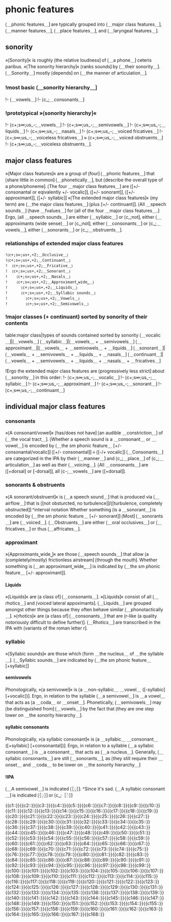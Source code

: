# phonic features

⟮＿phonic features＿⟯ are typically grouped into ⟮＿major class features＿⟯, ⟮＿manner features＿⟯, ⟮＿place features＿⟯, and ⟮＿laryngeal features＿⟯.

## sonority

»⟮Sonority⟯« is roughly ⟮the relative loudness⟯ of ⟮＿a phone＿⟯ ceteris paribus.
»⟮The sonority hierarchy⟯« ⟮ranks sounds⟯ by ⟮＿their sonority＿⟯.
⟮＿Sonority＿⟯ mostly ⟮depends⟯ on ⟮＿the manner of articulation＿⟯.

### !most basic ⟮＿sonority hierarchy＿⟯

!- ⟮＿vowels＿⟯
!- ⟮c_;＿consonants＿⟯

### !prototypical »⟮sonority hierarchy⟯«

!-  ⟮c+;s∞;us_-;＿vowels＿⟯ 
!-  ⟮c+;s∞;us_-;＿semivowels＿⟯ 
!-  ⟮c+;s∞;us_-;＿liquids＿⟯ 
!-  ⟮c+;s∞;us_-;＿nasals＿⟯ 
!-  ⟮c+;s∞;us_-;＿voiced fricatives＿⟯ 
!-  ⟮c+;s∞;us_-;＿voiceless fricatives＿⟯ ≈ ⟮c+;s∞;us_-;＿voiced obstruents＿⟯ 
!-  ⟮c+;s∞;us_-;＿voiceless obstruents＿⟯.

## major class features

»⟮Major class features⟯« are a group of ⟮four⟯ ⟮＿phonic features＿⟯ that ⟮share little in common⟯ ⟮＿phonetically＿⟯, but ⟮describe the overall type of a phone/phoneme⟯.
⟮The four ＿major class features＿⟯ are ⟮[+/- consonantal or eqivalently +/- vocalic]⟯, ⟮[+/- sonorant]⟯, ⟮[+/- approximant]⟯, ⟮[+/- syllabic]⟯
»⟮The extended major class features⟯« (my term) are ⟮＿the major class features＿⟯ ⟮plus [+/- continuant]⟯.
⟮All ＿speech sounds＿⟯ ⟮have ＿fvalues＿⟯ for ⟮all of the four ＿major class features＿.⟯
Ergo, ⟮all ＿speech sounds＿⟯ are either ⟮＿syllabic＿⟯ or ⟮c_;not⟯, either ⟮＿approximants (wide sense)＿⟯ or ⟮c_;not⟯, either ⟮＿consonants＿⟯ or ⟮c_;＿vowels＿⟯, either ⟮＿sonorants＿⟯ or ⟮c_;＿obstruents＿⟯.

### relationships of extended major class features 

```
!⟮c+;s∞;us+,+2;＿Occlusive＿⟯
!⟮c+;s∞;us+,+2;＿Continuant＿⟯
!  ⟮c+;s∞;us+,+2;＿Fricative＿⟯
!  ⟮c+;s∞;us+,+2;＿Sonorant＿⟯
!    ⟮c+;s∞;us+,+2;＿Nasals＿⟯
!    ⟮c+;s∞;us+,+2;＿Approximant⎵wide⎵＿⟯ 
!      ⟮c+;s∞;us+,+2;＿Liquids＿⟯
!      ⟮c+;s∞;us+,+2;＿Syllabic sounds＿⟯
!        ⟮c+;s∞;us+,+2;＿Vowels＿⟯ 
!        ⟮c+;s∞;us+,+2;＿Semivowels＿⟯
```

### !major classes (+ continuant) sorted by sonority of their contents

table:major class|types of sounds contained sorted by sonority
⟮＿vocalic＿⟯|⟮＿vowels＿⟯
⟮＿syllabic＿⟯|⟮＿vowels＿ + ＿semivowels＿⟯
⟮＿approximant＿⟯|⟮＿vowels＿ + ＿semivowels＿ + ＿liquids＿⟯
⟮＿sonorant＿⟯|⟮＿vowels＿ + ＿semivowels＿ + ＿liquids＿ + ＿nasals＿⟯
⟮＿continuant＿⟯|⟮＿vowels＿ + ＿semivowels＿ + ＿liquids＿ + ＿nasals＿ + ＿fricatives＿⟯


!Ergo the extended major class features are ⟮progressively less strict⟯ about ⟮＿sonority＿⟯ in this order:
!- ⟮c+;s∞;us_-;＿vocalic＿⟯ 
!- ⟮c+;s∞;us_-;＿syllabic＿⟯ 
!- ⟮c+;s∞;us_-;＿approximant＿⟯ 
!- ⟮c+;s∞;us_-;＿sonorant＿⟯ 
!- ⟮c+;s∞;us_-;＿continuant＿⟯ 

## individual major class features

### consonants

»⟮A consonant/vowel⟯« ⟮has/does not have⟯ ⟮an audible ＿constriction＿⟯ of ⟮＿the vocal tract＿⟯.
⟮Whether a speech sound is a ＿consonant＿ or ＿vowel＿⟯ is encoded by ⟮＿the sm phonic feature＿ [+/- consonantal/vocalic]⟯
⟮[+/- consonantal]⟯ ≙ ⟮[-/+ vocalic]⟯
⟮＿Consonants＿⟯ are categorized in the IPA by their ⟮＿manner＿⟯ and ⟮c_;＿place＿⟯ of ⟮c_;＿articulation＿⟯ as well as their ⟮＿voicing＿⟯.
⟮All ＿consonants＿⟯ are ⟮[+dorsal] or [-dorsal]⟯, all ⟮c-;＿vowels＿⟯ are ⟮[+dorsal]⟯.

### sonorants &amp; obstruents

»⟮A sonorant/obstruent⟯« is ⟮＿a speech sound＿⟯ that is produced via ⟮＿airflow＿⟯ that is ⟮[not obsturcted, no turbulence]⟯/⟮[turbulence, completely obstructed]⟯
^interval notation
Whether something ⟮is a ＿sonorant＿⟯ is encoded by ⟮＿the sm phonic feature＿ [+/- sonorant]⟯
⟮Most⟯ ⟮＿sonorants＿⟯ are ⟮＿voiced＿⟯.
⟮＿Obstruents＿⟯ are either ⟮＿oral occlusives＿⟯ or ⟮＿fricatives＿⟯ or thus ⟮＿affricates＿⟯.

### approximant

»⟮Approximants⎵wide⎵⟯« are those ⟮＿speech sounds＿⟯ that allow ⟮a (completely/mostly) frictionless airstream⟯ ⟮through the mouth⟯.
Whether something is ⟮＿an approximant⎵wide⎵＿⟯ is indicated by ⟮＿the sm phonic feature＿ [+/- approximant]⟯.

#### Liquids

»⟮Liquids⟯« are ⟮a class of⟯ ⟮＿consonants＿⟯.
»⟮Liquids⟯« consist of all ⟮＿rhotics＿⟯ and ⟮voiced lateral appoximants⟯.
⟮＿Liquids＿⟯ are grouped amongst other things because they often behave similar ⟮＿phonotactically＿⟯.
»⟮rhotics⟯« are ⟮a class of⟯ ⟮＿consonants＿⟯ that are ⟮r-like (a quality notoriously difficult to define further)⟯.
⟮＿Rhotics＿⟯ are transcribed in the IPA with ⟮variants of the roman letter r⟯.

### syllabic

»⟮Syllabic sounds⟯« are those which ⟮form ＿the nucleus＿ of ＿the syllable＿⟯.
⟮＿Syllabic sounds＿⟯ are indicated by ⟮＿the sm phonic feature＿ [+syllabic]⟯

#### semivowels

Phonologically, »⟮a semivowel⟯« is ⟮a ＿non-syllabic＿ ＿vowel＿ ([-syllabic] [+vocalic])⟯.
Ergo, in relation to the syllable ⟮＿a semivowel＿⟯ is ＿a vowel＿ that acts as ⟮a ＿coda＿ or ＿onset＿⟯.
Phonetically, ⟮＿semivowels＿⟯ may ⟮be distinguished from⟯ ⟮＿vowels＿⟯ by the fact that ⟮they are one step lower on ＿the sonority hierarchy＿⟯.

#### syllabic consonants

Phonologically, »⟮a syllabic consonant⟯« is ⟮a ＿syllabic＿ ＿consonant＿ ([+syllabic] [+consonantal])⟯.
Ergo, in relation to a syllable ⟮＿a syllabic consonant＿⟯ is ＿a consonant＿ that acts as ⟮＿a nucleus＿⟯.
Generally, ⟮＿syllabic consonants＿⟯ are still ⟮＿sonorants＿⟯, as ⟮they still require their ＿onset＿ and ＿coda＿ to be lower on ＿the sonority hierarchy＿⟯

#### !IPA

⟮＿A semivowel＿⟯ is indicated ⟮［◌̯］⟯.
^Since it's sad.
⟮＿A syllabic consonant＿⟯ is indicated ⟮［◌̩］⟯ or ⟮c_;［◌̍］⟯

<span class="cloze-dump">{{c1::}}{{c2::}}{{c3::}}{{c4::}}{{c5::}}{{c6::}}{{c7::}}{{c8::}}{{c9::}}{{c10::}}{{c11::}}{{c12::}}{{c13::}}{{c14::}}{{c15::}}{{c16::}}{{c17::}}{{c18::}}{{c19::}}{{c20::}}{{c21::}}{{c22::}}{{c23::}}{{c24::}}{{c25::}}{{c26::}}{{c27::}}{{c28::}}{{c29::}}{{c30::}}{{c31::}}{{c32::}}{{c33::}}{{c34::}}{{c35::}}{{c36::}}{{c37::}}{{c38::}}{{c39::}}{{c40::}}{{c41::}}{{c42::}}{{c43::}}{{c44::}}{{c45::}}{{c46::}}{{c47::}}{{c48::}}{{c49::}}{{c50::}}{{c51::}}{{c52::}}{{c53::}}{{c54::}}{{c55::}}{{c56::}}{{c57::}}{{c58::}}{{c59::}}{{c60::}}{{c61::}}{{c62::}}{{c63::}}{{c64::}}{{c65::}}{{c66::}}{{c67::}}{{c68::}}{{c69::}}{{c70::}}{{c71::}}{{c72::}}{{c73::}}{{c74::}}{{c75::}}{{c76::}}{{c77::}}{{c78::}}{{c79::}}{{c80::}}{{c81::}}{{c82::}}{{c83::}}{{c84::}}{{c85::}}{{c86::}}{{c87::}}{{c88::}}{{c89::}}{{c90::}}{{c91::}}{{c92::}}{{c93::}}{{c94::}}{{c95::}}{{c96::}}{{c97::}}{{c98::}}{{c99::}}{{c100::}}{{c101::}}{{c102::}}{{c103::}}{{c104::}}{{c105::}}{{c106::}}{{c107::}}{{c108::}}{{c109::}}{{c110::}}{{c111::}}{{c112::}}{{c113::}}{{c114::}}{{c115::}}{{c116::}}{{c117::}}{{c118::}}{{c119::}}{{c120::}}{{c121::}}{{c122::}}{{c123::}}{{c124::}}{{c125::}}{{c126::}}{{c127::}}{{c128::}}{{c129::}}{{c130::}}{{c131::}}{{c132::}}{{c133::}}{{c134::}}{{c135::}}{{c136::}}{{c137::}}{{c138::}}{{c139::}}{{c140::}}{{c141::}}{{c142::}}{{c143::}}{{c144::}}{{c145::}}{{c146::}}{{c147::}}{{c148::}}{{c149::}}{{c150::}}{{c151::}}{{c152::}}{{c153::}}{{c154::}}{{c155::}}{{c156::}}{{c157::}}{{c158::}}{{c159::}}{{c160::}}{{c161::}}{{c162::}}{{c163::}}{{c164::}}{{c165::}}{{c166::}}{{c167::}}{{c168::}}</span>